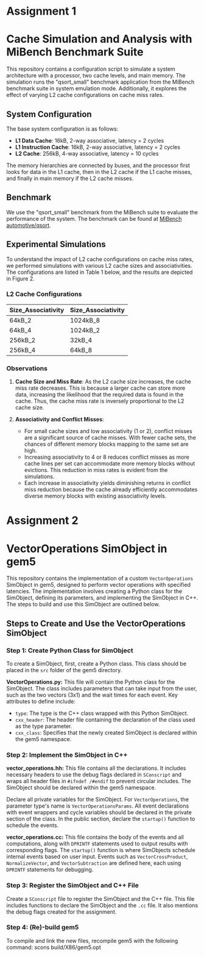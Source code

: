 # Assignment 1

# Cache Simulation and Analysis with MiBench Benchmark Suite

This repository contains a configuration script to simulate a system architecture with a processor, two cache levels, and main memory. The simulation runs the "qsort_small" benchmark application from the MiBench benchmark suite in system emulation mode. Additionally, it explores the effect of varying L2 cache configurations on cache miss rates.

## System Configuration

The base system configuration is as follows:

- **L1 Data Cache**: 16kB, 2-way associative, latency = 2 cycles
- **L1 Instruction Cache**: 16kB, 2-way associative, latency = 2 cycles
- **L2 Cache**: 256kB, 4-way associative, latency = 10 cycles

The memory hierarchies are connected by buses, and the processor first looks for data in the L1 cache, then in the L2 cache if the L1 cache misses, and finally in main memory if the L2 cache misses.

## Benchmark

We use the "qsort_small" benchmark from the MiBench suite to evaluate the performance of the system. The benchmark can be found at [MiBench automotive/qsort](https://github.com/embecosm/mibench/tree/master/automotive/qsort).

## Experimental Simulations

To understand the impact of L2 cache configurations on cache miss rates, we performed simulations with various L2 cache sizes and associativities. The configurations are listed in Table 1 below, and the results are depicted in Figure 2.

### L2 Cache Configurations

| Size_Associativity | Size_Associativity |
|--------------------|--------------------|
| 64kB_2             | 1024kB_8           |
| 64kB_4             | 1024kB_2           |
| 256kB_2            | 32kB_4             |
| 256kB_4            | 64kB_8             |

### Observations

1. **Cache Size and Miss Rate**: As the L2 cache size increases, the cache miss rate decreases. This is because a larger cache can store more data, increasing the likelihood that the required data is found in the cache. Thus, the cache miss rate is inversely proportional to the L2 cache size.
   
2. **Associativity and Conflict Misses**: 
   - For small cache sizes and low associativity (1 or 2), conflict misses are a significant source of cache misses. With fewer cache sets, the chances of different memory blocks mapping to the same set are high.
   - Increasing associativity to 4 or 8 reduces conflict misses as more cache lines per set can accommodate more memory blocks without evictions. This reduction in miss rates is evident from the simulations.
   - Each increase in associativity yields diminishing returns in conflict miss reduction because the cache already efficiently accommodates diverse memory blocks with existing associativity levels.

# Assignment 2

# VectorOperations SimObject in gem5

This repository contains the implementation of a custom `VectorOperations` SimObject in gem5, designed to perform vector operations with specified latencies. The implementation involves creating a Python class for the SimObject, defining its parameters, and implementing the SimObject in C++. The steps to build and use this SimObject are outlined below.

## Steps to Create and Use the VectorOperations SimObject

### Step 1: Create Python Class for SimObject

To create a SimObject, first, create a Python class. This class should be placed in the `src` folder of the gem5 directory.

**VectorOperations.py:** This file will contain the Python class for the SimObject. The class includes parameters that can take input from the user, such as the two vectors (3x1) and the wait times for each event. Key attributes to define include:
- `type`: The type is the C++ class wrapped with this Python SimObject.
- `cxx_header`: The header file containing the declaration of the class used as the type parameter.
- `cxx_class`: Specifies that the newly created SimObject is declared within the gem5 namespace.

### Step 2: Implement the SimObject in C++

**vector_operations.hh:** This file contains all the declarations. It includes necessary headers to use the debug flags declared in `SConscript` and wraps all header files in `#ifndef /#endif` to prevent circular includes. The SimObject should be declared within the gem5 namespace.

Declare all private variables for the SimObject. For `VectorOperations`, the parameter type's name is `VectorOperationsParams`. All event declarations with event wrappers and cycle variables should be declared in the private section of the class. In the public section, declare the `startup()` function to schedule the events.

**vector_operations.cc:** This file contains the body of the events and all computations, along with `DPRINTF` statements used to output results with corresponding flags. The `startup()` function is where SimObjects schedule internal events based on user input. Events such as `VectorCrossProduct`, `NormalizeVector`, and `VectorSubtraction` are defined here, each using `DPRINTF` statements for debugging.

### Step 3: Register the SimObject and C++ File

Create a `SConscript` file to register the SimObject and the C++ file. This file includes functions to declare the SimObject and the `.cc` file. It also mentions the debug flags created for the assignment.

### Step 4: (Re)-build gem5

To compile and link the new files, recompile gem5 with the following command:
scons build/X86/gem5.opt

